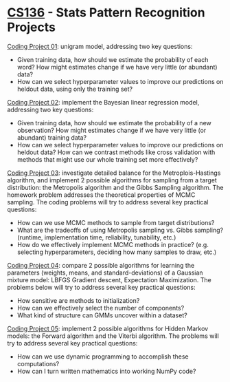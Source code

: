 # [CS136](https://www.cs.tufts.edu/comp/136/2022s/) - Stats Pattern Recognition Projects

[Coding Project 01](cp1-unigram-probabilities): unigram model, addressing two key questions:
- Given training data, how should we estimate the probability of each word? How might estimates change if we have very little (or abundant) data?
- How can we select hyperparameter values to improve our predictions on heldout data, using only the training set?

[Coding Project 02](cp2-bayesian-linreg): implement the Bayesian linear regression model, addressing two key questions:
- Given training data, how should we estimate the probability of a new observation? How might estimates change if we have very little (or abundant) training data?
- How can we select hyperparameter values to improve our predictions on heldout data? How can we contrast methods like cross validation with methods that might use our whole training set more effectively?

[Coding Project 03](cp3-mcmc): investigate detailed balance for the Metroplois-Hastings algorithm, and implement 2 possible algorithms for sampling from a target distribution: the Metropolis algorithm and the Gibbs Sampling algorithm. The homework problem addresses the theoretical properties of MCMC sampling. The coding problems will try to address several key practical questions:
- How can we use MCMC methods to sample from target distributions?
- What are the tradeoffs of using Metropolis sampling vs. Gibbs sampling? (runtime, implementation time, reliability, tunability, etc.)
- How do we effectively implement MCMC methods in practice? (e.g. selecting hyperparameters, deciding how many samples to draw, etc.)

[Coding Project 04](cp4-gaussian-mixture-models): compare 2 possible algorithms for learning the parameters (weights, means, and standard-deviations) of a Gaussian mixture model: LBFGS Gradient descent, Expectation Maximization. The problems below will try to address several key practical questions:
- How sensitive are methods to initialization?
- How can we effectively select the number of components?
- What kind of structure can GMMs uncover within a dataset?

[Coding Project 05](cp5-hidden-markov): implement 2 possible algorithms for Hidden Markov models: the Forward algorithm and the Viterbi algorithm. The problems will try to address several key practical questions:
- How can we use dynamic programming to accomplish these computations?
- How can I turn written mathematics into working NumPy code?
